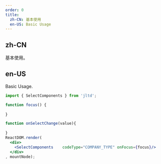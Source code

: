 ```yaml
---
order: 0
title:
  zh-CN: 基本使用
  en-US: Basic Usage
---
```


## zh-CN

基本使用。

## en-US

Basic Usage.

````jsx
import { SelectComponents } from 'jltd';

function focus() {
 
}

function onSelectChange(value){
 
}
ReactDOM.render(
  <div>
    <SelectComponents    codeType="COMPANY_TYPE" onFocus={focus}/>
  </div>
, mountNode);
````
